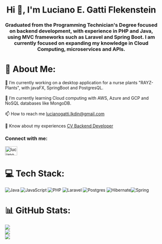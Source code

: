 <h1 align="center">Hi 👋, I'm Luciano E. Gatti Flekenstein</h1>

<h3 align="center">Graduated from the Programming Technician's Degree focused on backend development, with experience in PHP and Java, using MVC frameworks such as Laravel and Spring Boot.
I am currently focused on expanding my knowledge in Cloud Computing, microservices and APIs.</h3>

# 💫 About Me:
🔭 I’m currently working on a desktop application for a nurse plants "RAYZ-Plants", with javaFX, SpringBoot and PostgresQL.<br>
<br>🌱 I’m currently learning Cloud computing with AWS, Azure and GCP and NoSQL databases like MongoDB.<br>
<br>📫 How to reach me lucianogatti.lkdin@gmail.com<br>
<br>📄 Know about my experiences [CV Backend Developer](https://drive.google.com/file/d/14UCCkPFckARB6e_M47kdKrF0XhXDK_co/view?usp=sharing)

<h3 align="left">Connect with me:</h3>
<p align="left">
<a href="https://www.linkedin.com/in/luciano-gatti-software-developer/" target="blank"><img align="center" src="https://raw.githubusercontent.com/rahuldkjain/github-profile-readme-generator/master/src/images/icons/Social/linked-in-alt.svg" alt="luciano gatti" height="30" width="40" /></a>
</p>

# 💻 Tech Stack:
![Java](https://img.shields.io/badge/java-%23ED8B00.svg?style=for-the-badge&logo=openjdk&logoColor=white) ![JavaScript](https://img.shields.io/badge/javascript-%23323330.svg?style=for-the-badge&logo=javascript&logoColor=%23F7DF1E) ![PHP](https://img.shields.io/badge/php-%23777BB4.svg?style=for-the-badge&logo=php&logoColor=white) ![Laravel](https://img.shields.io/badge/laravel-%23FF2D20.svg?style=for-the-badge&logo=laravel&logoColor=white) ![Postgres](https://img.shields.io/badge/postgres-%23316192.svg?style=for-the-badge&logo=postgresql&logoColor=white) ![Hibernate](https://img.shields.io/badge/Hibernate-59666C?style=for-the-badge&logo=Hibernate&logoColor=white)![Spring](https://img.shields.io/badge/spring-%236DB33F.svg?style=for-the-badge&logo=spring&logoColor=white)

# 📊 GitHub Stats:
![](https://github-readme-stats.vercel.app/api?username=Luciano-Gatti&theme=transparent&hide_border=false&include_all_commits=true&count_private=true)<br/>
![](https://github-readme-streak-stats.herokuapp.com/?user=Luciano-Gatti&theme=transparent&hide_border=false)<br/>
![](https://github-readme-stats.vercel.app/api/top-langs/?username=Luciano-Gatti&theme=transparent&hide_border=false&include_all_commits=true&count_private=true&layout=compact)

<!-- Proudly created with GPRM ( https://gprm.itsvg.in ) -->

<!---
Luciano-Gatti/Luciano-Gatti is a ✨ special ✨ repository because its `README.md` (this file) appears on your GitHub profile.
You can click the Preview link to take a look at your changes.
--->
